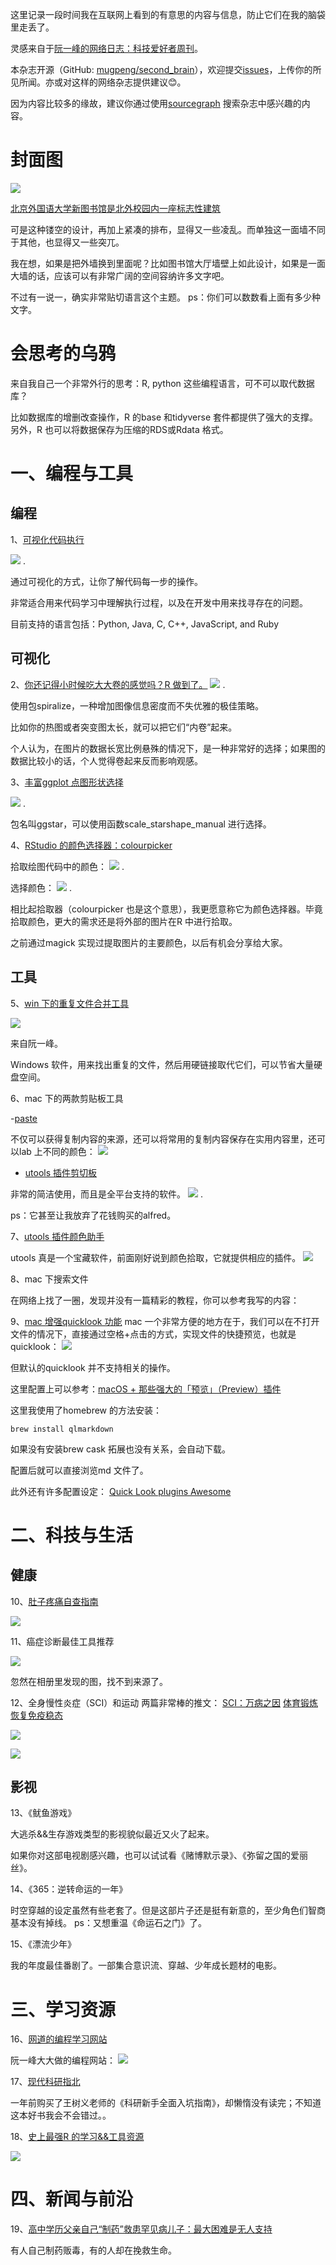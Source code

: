 这里记录一段时间我在互联网上看到的有意思的内容与信息，防止它们在我的脑袋里走丢了。

灵感来自于[阮一峰的网络日志：科技爱好者周刊](https://github.com/ruanyf/weekly)。

本杂志开源（GitHub: [mugpeng/second_brain](https://github.com/mugpeng/second_brain)），欢迎提交[issues](https://github.com/mugpeng/second_brain/issues)，上传你的所见所闻。亦或对这样的网络杂志提供建议😊。

因为内容比较多的缘故，建议你通过使用[sourcegraph](https://sourcegraph.com/github.com/mugpeng/second_brain) 搜索杂志中感兴趣的内容。

# 封面图
![](https://cdn.jsdelivr.net/gh/mugpeng/my-gallery-01/picgo_image/20210930212801.png)

[北京外国语大学新图书馆是北外校园内一座标志性建筑](https://www.163.com/dy/article/GIB4BBV50536AZ1Q.html)

可是这种镂空的设计，再加上紧凑的排布，显得又一些凌乱。而单独这一面墙不同于其他，也显得又一些突兀。

我在想，如果是把外墙换到里面呢？比如图书馆大厅墙壁上如此设计，如果是一面大墙的话，应该可以有非常广阔的空间容纳许多文字吧。

不过有一说一，确实非常贴切语言这个主题。
ps：你们可以数数看上面有多少种文字。

# 会思考的乌鸦
来自我自己一个非常外行的思考：R, python 这些编程语言，可不可以取代数据库？

比如数据库的增删改查操作，R 的base 和tidyverse 套件都提供了强大的支撑。另外，R 也可以将数据保存为压缩的RDS或Rdata 格式。

# 一、编程与工具
## 编程
1、[可视化代码执行](https://pythontutor.com/)

![](https://cdn.jsdelivr.net/gh/mugpeng/my-gallery-01/picgo_image/20210925194736.png)
.

通过可视化的方式，让你了解代码每一步的操作。

非常适合用来代码学习中理解执行过程，以及在开发中用来找寻存在的问题。

目前支持的语言包括：Python, Java, C, C++, JavaScript, and Ruby

## 可视化
2、[你还记得小时候吃大大卷的感觉吗？R 做到了。](https://jokergoo.github.io/spiralize_vignettes/examples.html)
![](https://cdn.jsdelivr.net/gh/mugpeng/my-gallery-01/picgo_image/20210930220101.png)
.

使用包spiralize，一种增加图像信息密度而不失优雅的极佳策略。

比如你的热图或者突变图太长，就可以把它们“内卷”起来。

个人认为，在图片的数据长宽比例悬殊的情况下，是一种非常好的选择；如果图的数据比较小的话，个人觉得卷起来反而影响观感。

3、[丰富ggplot 点图形状选择](https://mp.weixin.qq.com/s/9moZP8VjsBygcjwW11mrWw)

![](https://cdn.jsdelivr.net/gh/mugpeng/my-gallery-01/picgo_image/20210930221130.png)
.

包名叫ggstar，可以使用函数scale_starshape_manual 进行选择。

4、[RStudio 的颜色选择器：colourpicker](https://github.com/jakubnowicki/r-codespaces)

拾取绘图代码中的颜色：
![](https://cdn.jsdelivr.net/gh/mugpeng/my-gallery-01/picgo_image/20210930222014.png)
.

选择颜色：
![](https://cdn.jsdelivr.net/gh/mugpeng/my-gallery-01/picgo_image/20210930221818.png)
.

相比起拾取器（colourpicker 也是这个意思），我更愿意称它为颜色选择器。毕竟拾取颜色，更大的需求还是将外部的图片在R 中进行拾取。

之前通过magick 实现过提取图片的主要颜色，以后有机会分享给大家。

## 工具

5、[win 下的重复文件合并工具](http://malich.ru/duplicate_searcher)

![](https://cdn.jsdelivr.net/gh/mugpeng/my-gallery-01/picgo_image/20210925194857.png)

来自阮一峰。

Windows 软件，用来找出重复的文件，然后用硬链接取代它们，可以节省大量硬盘空间。

6、mac 下的两款剪贴板工具

-[paste](https://sspai.com/post/31570)

不仅可以获得复制内容的来源，还可以将常用的复制内容保存在实用内容里，还可以lab 上不同的颜色：
![](https://cdn.jsdelivr.net/gh/mugpeng/my-gallery-01/picgo_image/20210930222801.png)


- [utools 插件剪切板](https://sspai.com/post/55659)

非常的简洁使用，而且是全平台支持的软件。
![](https://cdn.jsdelivr.net/gh/mugpeng/my-gallery-01/picgo_image/20210930222704.png)
.

ps：它甚至让我放弃了花钱购买的alfred。

7、[utools 插件颜色助手](https://sspai.com/post/55659)

utools 真是一个宝藏软件，前面刚好说到颜色拾取，它就提供相应的插件。
![](https://cdn.jsdelivr.net/gh/mugpeng/my-gallery-01/picgo_image/20210930223330.png)


8、mac 下搜索文件

在网络上找了一圈，发现并没有一篇精彩的教程，你可以参考我写的内容：

9、[mac 增强quicklook 功能](https://zhuanlan.zhihu.com/p/89419729)
mac 一个非常方便的地方在于，我们可以在不打开文件的情况下，直接通过空格+点击的方式，实现文件的快捷预览，也就是quicklook：
![](https://cdn.jsdelivr.net/gh/mugpeng/my-gallery-01/picgo_image/20211001103058.png)

但默认的quicklook 并不支持相关的操作。

这里配置上可以参考：[macOS + 那些强大的「预览」（Preview）插件](https://zhuanlan.zhihu.com/p/28924757)

这里我使用了homebrew 的方法安装：
```
brew install qlmarkdown
```

如果没有安装brew cask 拓展也没有关系，会自动下载。

配置后就可以直接浏览md 文件了。

此外还有许多配置设定：
[Quick Look plugins Awesome](https://github.com/sindresorhus/quick-look-plugins)

# 二、科技与生活

## 健康

10、[肚子疼痛自查指南](https://zhuanlan.zhihu.com/p/58585929)

![](https://cdn.jsdelivr.net/gh/mugpeng/my-gallery-01/picgo_image/20211001191205.png)

11、癌症诊断最佳工具推荐

![](https://cdn.jsdelivr.net/gh/mugpeng/my-gallery-01/picgo_image/20211001191421.png)

忽然在相册里发现的图，找不到来源了。

12、全身慢性炎症（SCI）和运动
两篇非常棒的推文：
[SCI：万病之因](https://mp.weixin.qq.com/s/SRIhXDZrDfT6ltUHCzSNUg)
[体育锻炼恢复免疫稳态](https://mp.weixin.qq.com/s/l8pi9dy5_3KDAMRESqJS8Q)

![](https://cdn.jsdelivr.net/gh/mugpeng/my-gallery-01/picgo_image/20211001191621.png)

![](https://cdn.jsdelivr.net/gh/mugpeng/my-gallery-01/picgo_image/20211001191714.png)

## 影视

13、《鱿鱼游戏》

大逃杀&&生存游戏类型的影视貌似最近又火了起来。

如果你对这部电视剧感兴趣，也可以试试看《赌博默示录》、《弥留之国的爱丽丝》。

14、《365：逆转命运的一年》

时空穿越的设定虽然有些老套了。但是这部片子还是挺有新意的，至少角色们智商基本没有掉线。
ps：又想重温《命运石之门》了。

15、《漂流少年》

我的年度最佳番剧了。一部集合意识流、穿越、少年成长题材的电影。

# 三、学习资源

16、[网道的编程学习网站](https://wangdoc.com/)

阮一峰大大做的编程网站：
![](https://cdn.jsdelivr.net/gh/mugpeng/my-gallery-01/picgo_image/20210925195706.png)

17、[现代科研指北](https://bookdown.org/yufree/sciguide/)

一年前购买了王树义老师的《科研新手全面入坑指南》，却懒惰没有读完；不知道这本好书我会不会错过。。

18、[史上最强R 的学习&&工具资源](https://github.com/qinwf/awesome-R#2020)

![](https://cdn.jsdelivr.net/gh/mugpeng/my-gallery-01/picgo_image/20211001193230.png)

# 四、新闻与前沿
19、[高中学历父亲自己“制药”救患罕见病儿子：最大困难是无人支持](https://mp.weixin.qq.com/s/YFDz-f6LebvNkcJR3pLJNQ)

有人自己制药贩毒，有的人却在挽救生命。
